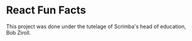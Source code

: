 # React Fun Facts

This project was done under the tutelage of Scrimba's head of education, Bob Ziroll.
